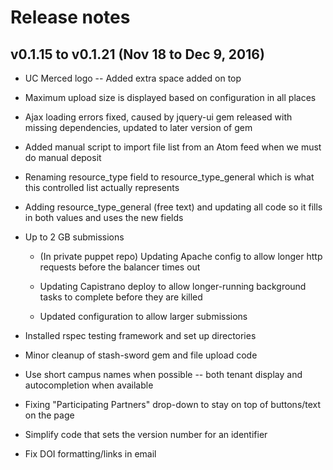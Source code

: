 # Release notes

## v0.1.15 to v0.1.21 (Nov 18 to Dec 9, 2016)

- UC Merced logo -- Added extra space added on top

- Maximum upload size is displayed based on configuration in all places

- Ajax loading errors fixed, caused by jquery-ui gem released with missing dependencies, updated to later version of gem

- Added manual script to import file list from an Atom feed when we must do manual deposit

- Renaming resource_type field to resource_type_general which is what this controlled list actually represents

- Adding resource_type_general (free text) and updating all code so it fills in both values and uses the new fields

- Up to 2 GB submissions

  - (In private puppet repo) Updating Apache config to allow longer http requests before the balancer times out

  - Updating Capistrano deploy to allow longer-running background tasks to complete before they are killed

  - Updated configuration to allow larger submissions

- Installed rspec testing framework and set up directories

- Minor cleanup of stash-sword gem and file upload code

- Use short campus names when possible -- both tenant display and autocompletion when available

- Fixing "Participating Partners" drop-down to stay on top of buttons/text on the page

- Simplify code that sets the version number for an identifier

- Fix DOI formatting/links in email